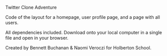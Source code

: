 Twitter Clone Adventure

Code of the layout for a homepage, user profile page, and a page with all users.

All dependencies included. Download onto your local computer in a single file and open in your browser.

Created by Bennett Buchanan & Naomi Veroczi for Holberton School.